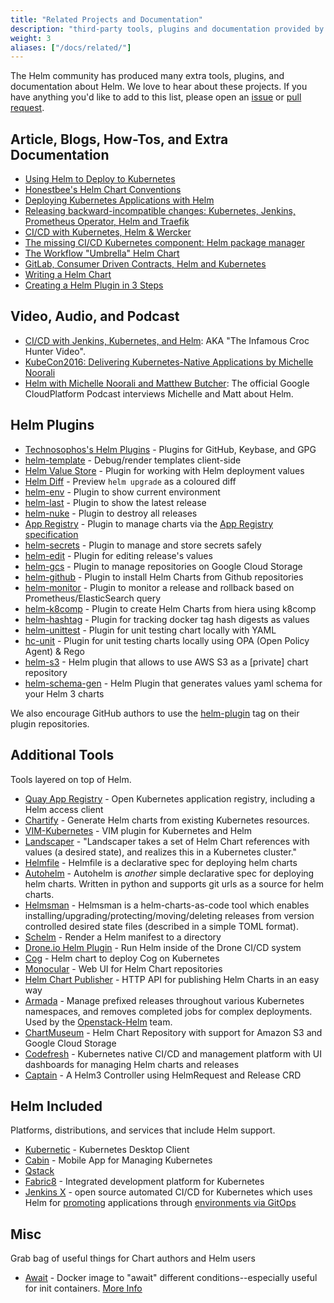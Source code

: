 ```yaml
---
title: "Related Projects and Documentation"
description: "third-party tools, plugins and documentation provided by the community!"
weight: 3
aliases: ["/docs/related/"]
---
```


The Helm community has produced many extra tools, plugins, and documentation
about Helm. We love to hear about these projects. If you have anything you'd
like to add to this list, please open an
[issue](https://github.com/helm/helm-www/issues) or [pull
request](https://github.com/helm/helm-www/pulls).

## Article, Blogs, How-Tos, and Extra Documentation

- [Using Helm to Deploy to
  Kubernetes](https://daemonza.github.io/2017/02/20/using-helm-to-deploy-to-kubernetes/)
- [Honestbee's Helm Chart
  Conventions](https://gist.github.com/so0k/f927a4b60003cedd101a0911757c605a)
- [Deploying Kubernetes Applications with
  Helm](https://cloudacademy.com/blog/deploying-kubernetes-applications-with-helm/)
- [Releasing backward-incompatible changes: Kubernetes, Jenkins, Prometheus
  Operator, Helm and
  Traefik](https://medium.com/@enxebre/releasing-backward-incompatible-changes-kubernetes-jenkins-plugin-prometheus-operator-helm-self-6263ca61a1b1#.e0c7elxhq)
- [CI/CD with Kubernetes, Helm & Wercker
  ](https://www.slideshare.net/Diacode/cicd-with-kubernetes-helm-wercker-madscalability)
- [The missing CI/CD Kubernetes component: Helm package
  manager](https://hackernoon.com/the-missing-ci-cd-kubernetes-component-helm-package-manager-1fe002aac680#.691sk2zhu)
- [The Workflow "Umbrella" Helm
  Chart](https://deis.com/blog/2017/workflow-chart-assembly)
- [GitLab, Consumer Driven Contracts, Helm and
  Kubernetes](https://medium.com/@enxebre/gitlab-consumer-driven-contracts-helm-and-kubernetes-b7235a60a1cb#.xwp1y4tgi)
- [Writing a Helm
  Chart](https://www.influxdata.com/packaged-kubernetes-deployments-writing-helm-chart/)
- [Creating a Helm Plugin in 3
  Steps](https://technosophos.com/2017/03/21/creating-a-helm-plugin.html)

## Video, Audio, and Podcast

- [CI/CD with Jenkins, Kubernetes, and
  Helm](https://www.youtube.com/watch?v=NVoln4HdZOY): AKA "The Infamous Croc
  Hunter Video".
- [KubeCon2016: Delivering Kubernetes-Native Applications by Michelle
  Noorali](https://www.youtube.com/watch?v=zBc1goRfk3k&index=49&list=PLj6h78yzYM2PqgIGU1Qmi8nY7dqn9PCr4)
- [Helm with Michelle Noorali and Matthew
  Butcher](https://gcppodcast.com/post/episode-50-helm-with-michelle-noorali-and-matthew-butcher/):
  The official Google CloudPlatform Podcast interviews Michelle and Matt about
  Helm.

## Helm Plugins

- [Technosophos's Helm Plugins](https://github.com/technosophos/helm-plugins) -
  Plugins for GitHub, Keybase, and GPG
- [helm-template](https://github.com/technosophos/helm-template) - Debug/render
  templates client-side
- [Helm Value Store](https://github.com/skuid/helm-value-store) - Plugin for
  working with Helm deployment values
- [Helm Diff](https://github.com/databus23/helm-diff) - Preview `helm upgrade`
  as a coloured diff
- [helm-env](https://github.com/adamreese/helm-env) - Plugin to show current
  environment
- [helm-last](https://github.com/adamreese/helm-last) - Plugin to show the
  latest release
- [helm-nuke](https://github.com/adamreese/helm-nuke) - Plugin to destroy all
  releases
- [App Registry](https://github.com/app-registry/helm-plugin) - Plugin to manage
  charts via the [App Registry
  specification](https://github.com/app-registry/spec)
- [helm-secrets](https://github.com/futuresimple/helm-secrets) - Plugin to
  manage and store secrets safely
- [helm-edit](https://github.com/mstrzele/helm-edit) - Plugin for editing
  release's values
- [helm-gcs](https://github.com/nouney/helm-gcs) - Plugin to manage repositories
  on Google Cloud Storage
- [helm-github](https://github.com/sagansystems/helm-github) - Plugin to install
  Helm Charts from Github repositories
- [helm-monitor](https://github.com/ContainerSolutions/helm-monitor) - Plugin to
  monitor a release and rollback based on Prometheus/ElasticSearch query
- [helm-k8comp](https://github.com/cststack/k8comp) - Plugin to create Helm
  Charts from hiera using k8comp
- [helm-hashtag](https://github.com/balboah/helm-hashtag) - Plugin for tracking
  docker tag hash digests as values
- [helm-unittest](https://github.com/lrills/helm-unittest) - Plugin for unit
  testing chart locally with YAML
- [hc-unit](https://github.com/xchapter7x/hcunit) - Plugin for unit
  testing charts locally using OPA (Open Policy Agent) & Rego
- [helm-s3](https://github.com/hypnoglow/helm-s3) - Helm plugin that allows to use AWS S3 as a [private] chart repository
- [helm-schema-gen](https://github.com/karuppiah7890/helm-schema-gen) - Helm Plugin that generates values yaml schema for your Helm 3 charts

We also encourage GitHub authors to use the
[helm-plugin](https://github.com/search?q=topic%3Ahelm-plugin&type=Repositories)
tag on their plugin repositories.

## Additional Tools

Tools layered on top of Helm.

- [Quay App
  Registry](https://coreos.com/blog/quay-application-registry-for-kubernetes.html) - Open Kubernetes application registry, including a Helm access client
- [Chartify](https://github.com/appscode/chartify) - Generate Helm charts from
  existing Kubernetes resources.
- [VIM-Kubernetes](https://github.com/andrewstuart/vim-kubernetes) - VIM plugin
  for Kubernetes and Helm
- [Landscaper](https://github.com/Eneco/landscaper/) - "Landscaper takes a set
  of Helm Chart references with values (a desired state), and realizes this in a
  Kubernetes cluster."
- [Helmfile](https://github.com/roboll/helmfile) - Helmfile is a declarative
  spec for deploying helm charts
- [Autohelm](https://github.com/reactiveops/autohelm) - Autohelm is _another_
  simple declarative spec for deploying helm charts. Written in python and
  supports git urls as a source for helm charts.
- [Helmsman](https://github.com/Praqma/helmsman) - Helmsman is a
  helm-charts-as-code tool which enables
  installing/upgrading/protecting/moving/deleting releases from version
  controlled desired state files (described in a simple TOML format).
- [Schelm](https://github.com/databus23/schelm) - Render a Helm manifest to a
  directory
- [Drone.io Helm Plugin](https://plugins.drone.io/ipedrazas/drone-helm/) - Run
  Helm inside of the Drone CI/CD system
- [Cog](https://github.com/ohaiwalt/cog-helm) - Helm chart to deploy Cog on
  Kubernetes
- [Monocular](https://github.com/helm/monocular) - Web UI for Helm Chart
  repositories
- [Helm Chart Publisher](https://github.com/luizbafilho/helm-chart-publisher) -
  HTTP API for publishing Helm Charts in an easy way
- [Armada](https://github.com/att-comdev/armada) - Manage prefixed releases
  throughout various Kubernetes namespaces, and removes completed jobs for
  complex deployments. Used by the
  [Openstack-Helm](https://github.com/openstack/openstack-helm) team.
- [ChartMuseum](https://github.com/chartmuseum/chartmuseum) - Helm Chart
  Repository with support for Amazon S3 and Google Cloud Storage
- [Codefresh](https://codefresh.io) - Kubernetes native CI/CD and management
  platform with UI dashboards for managing Helm charts and releases
- [Captain](https://github.com/alauda/captain) - A Helm3 Controller using
  HelmRequest and Release CRD

## Helm Included

Platforms, distributions, and services that include Helm support.

- [Kubernetic](https://kubernetic.com/) - Kubernetes Desktop Client
- [Cabin](https://www.skippbox.com/cabin/) - Mobile App for Managing Kubernetes
- [Qstack](https://qstack.com)
- [Fabric8](https://fabric8.io) - Integrated development platform for Kubernetes
- [Jenkins X](https://jenkins-x.io/) - open source automated CI/CD for Kubernetes
  which uses Helm for [promoting](https://jenkins-x.io/about/features/#promotion)
  applications through [environments via
  GitOps](https://jenkins-x.io/about/features/#environments)

## Misc

Grab bag of useful things for Chart authors and Helm users

- [Await](https://github.com/saltside/await) - Docker image to "await" different
  conditions--especially useful for init containers. [More
  Info](https://blog.slashdeploy.com/2017/02/16/introducing-await/)
